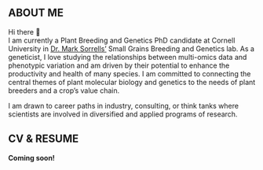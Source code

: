 ## ABOUT ME  

Hi there 👋  
I am currently a Plant Breeding and Genetics PhD candidate at Cornell University in [Dr. Mark Sorrells’](https://plbrgen.cals.cornell.edu/people/mark-sorrells/) Small Grains Breeding and Genetics lab. As a geneticist, I love studying the relationships between multi-omics data and phenotypic variation and am driven by their potential to enhance the productivity and health of many species. I am committed to connecting the central themes of plant molecular biology and genetics to the needs of plant breeders and a crop’s value chain.  

I am drawn to career paths in industry, consulting, or think tanks where scientists are involved in diversified and applied programs of research.




## CV & RESUME  

**Coming soon!**
